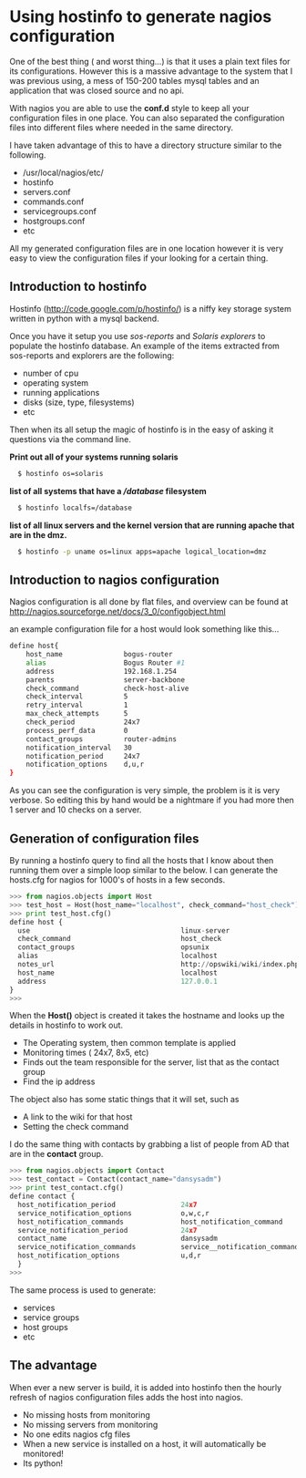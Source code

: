 # Using hostinfo to generate nagios configuration

One of the best thing ( and worst thing...) is that it uses a plain text files for its configurations.
However this is a massive advantage to the system that I was previous using, 
a mess of 150-200 tables mysql tables and an application that was closed source and no api.

With nagios you are able to use the __conf.d__ style to keep all your configuration files in one place.
You can also separated the configuration files into different files where needed in the same directory.

I have taken advantage of this to have a directory structure similar to the following.

- /usr/local/nagios/etc/
 - hostinfo
  - servers.conf
  - commands.conf
  - servicegroups.conf
  - hostgroups.conf
  - etc

All my generated configuration files are in one location however it is very easy to view the configuration files if your looking for a certain thing.

Introduction to hostinfo
------------------------

Hostinfo (<http://code.google.com/p/hostinfo/>) is a niffy key storage system written in python with a mysql backend.

Once you have it setup you use *sos-reports* and *Solaris explorers* to populate the hostinfo database.
An example of the items extracted from sos-reports and explorers are the following:

- number of cpu
- operating system
- running applications
- disks (size, type, filesystems)
- etc

Then when its all setup the magic of hostinfo is in the easy of asking it questions via the command line.

__Print out all of your systems running solaris__

```sh
  $ hostinfo os=solaris
```

__list of all systems that have a */database* filesystem__

```sh
  $ hostinfo localfs=/database
```

__list of all linux servers and the kernel version that are running apache that are in the dmz.__

```sh
  $ hostinfo -p uname os=linux apps=apache logical_location=dmz
```



Introduction to nagios configuration
-------------------------------------

Nagios configuration is all done by flat files, and overview can be found at <http://nagios.sourceforge.net/docs/3_0/configobject.html>

an example configuration file for a host would look something like this...

```sh
define host{
    host_name               bogus-router
    alias                   Bogus Router #1
    address                 192.168.1.254
    parents                 server-backbone
    check_command           check-host-alive
    check_interval          5
    retry_interval          1
    max_check_attempts      5
    check_period            24x7
    process_perf_data       0
    contact_groups          router-admins
    notification_interval   30
    notification_period     24x7
    notification_options    d,u,r
}
```

As you can see the configuration is very simple, the problem is it is very verbose. So editing this by hand would be a nightmare if you had more then 1 server and 10 checks on a server.

Generation of configuration files
---------------------------------

By running a hostinfo query to find all the hosts that I know about then running them over a simple loop similar to the below.
I can generate the hosts.cfg for nagios for 1000's of hosts in a few seconds.

```python
>>> from nagios.objects import Host
>>> test_host = Host(host_name="localhost", check_command="host_check")
>>> print test_host.cfg()
define host {
  use                                     linux-server
  check_command                           host_check
  contact_groups                          opsunix
  alias                                   localhost
  notes_url                               http://opswiki/wiki/index.php/Host:localhost
  host_name                               localhost
  address                                 127.0.0.1  
}
>>>
```

When the __Host()__ object is created it takes the hostname and looks up the details in hostinfo to work out.

- The Operating system, then common template is applied
- Monitoring times ( 24x7, 8x5, etc)
- Finds out the team responsible for the server, list that as the contact group
- Find the ip address

The object also has some static things that it will set, such as

- A link to the wiki for that host
- Setting the check command


I do the same thing with contacts by grabbing a list of people from AD that are in the __contact__ group.

```python
>>> from nagios.objects import Contact
>>> test_contact = Contact(contact_name="dansysadm")
>>> print test_contact.cfg()
define contact {
  host_notification_period                24x7
  service_notification_options            o,w,c,r
  host_notification_commands              host_notification_command
  service_notification_period             24x7
  contact_name                            dansysadm
  service_notification_commands           service__notification_command
  host_notification_options               u,d,r
  }
>>>
```

The same process is used to generate:

- services
- service groups
- host groups
- etc

The advantage
-------------

When ever a new server is build, it is added into hostinfo then the hourly refresh of nagios configuration files adds the host into nagios.

- No missing hosts from monitoring
- No missing servers from monitoring
- No one edits nagios cfg files
- When a new service is installed on a host, it will automatically be monitored!
- Its python!